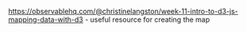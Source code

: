 https://observablehq.com/@christinelangston/week-11-intro-to-d3-js-mapping-data-with-d3 - useful resource for creating the map